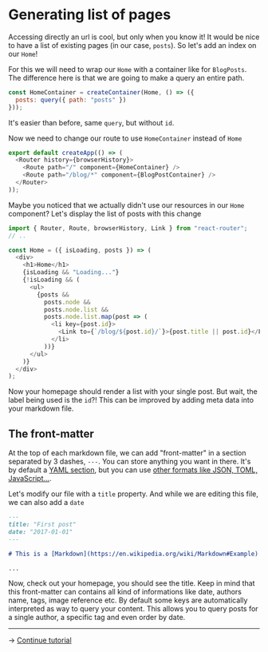 # Generating list of pages

Accessing directly an url is cool, but only when you know it! It would be nice
to have a list of existing pages (in our case, `posts`). So let's add an index
on our `Home`!

For this we will need to wrap our `Home` with a container like for `BlogPosts`.
The difference here is that we are going to make a query an entire path.

```js
const HomeContainer = createContainer(Home, () => ({
  posts: query({ path: "posts" })
}));
```

It's easier than before, same `query`, but without `id`.

Now we need to change our route to use `HomeContainer` instead of `Home`

```js
export default createApp(() => (
  <Router history={browserHistory}>
    <Route path="/" component={HomeContainer} />
    <Route path="/blog/*" component={BlogPostContainer} />
  </Router>
));
```

Maybe you noticed that we actually didn't use our resources in our `Home`
component? Let's display the list of posts with this change

```js
import { Router, Route, browserHistory, Link } from "react-router";
// ..

const Home = ({ isLoading, posts }) => (
  <div>
    <h1>Home</h1>
    {isLoading && "Loading..."}
    {!isLoading && (
      <ul>
        {posts &&
          posts.node &&
          posts.node.list &&
          posts.node.list.map(post => (
            <li key={post.id}>
              <Link to={`/blog/${post.id}/`}>{post.title || post.id}</Link>
            </li>
          ))}
      </ul>
    )}
  </div>
);
```

Now your homepage should render a list with your single post. But wait, the
label being used is the `id`?! This can be improved by adding meta data into
your markdown file.

## The front-matter

At the top of each markdown file, we can add "front-matter" in a section separated
by 3 dashes, `---`. You can store anything you want in there. It's by default
a [YAML section](https://en.wikipedia.org/wiki/YAML#Sample_document), but you
can use
[other formats like JSON, TOML, JavaScript...](https://www.npmjs.com/package/gray-matter#highlights).

Let's modify our file with a `title` property. And while we are editing this
file, we can also add a `date`

```md
---
title: "First post"
date: "2017-01-01"
---

# This is a [Markdown](https://en.wikipedia.org/wiki/Markdown#Example) file

...
```

Now, check out your homepage, you should see the title. Keep in mind that this
front-matter can contains all kind of informations like date, authors name,
tags, image reference etc. By default some keys are automatically interpreted as
way to query your content. This allows you to query posts for a single author, a
specific tag and even order by date.

---

→ [Continue tutorial](5.md)
